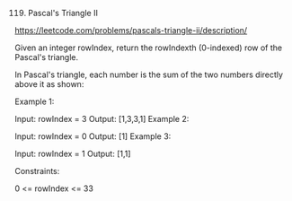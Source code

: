 119. Pascal's Triangle II



https://leetcode.com/problems/pascals-triangle-ii/description/




Given an integer rowIndex, return the rowIndexth (0-indexed) row of the Pascal's triangle.


In Pascal's triangle, each number is the sum of the two numbers directly above it as shown:


 

Example 1:

Input: rowIndex = 3
Output: [1,3,3,1]
Example 2:

Input: rowIndex = 0
Output: [1]
Example 3:

Input: rowIndex = 1
Output: [1,1]
 

Constraints:

0 <= rowIndex <= 33
